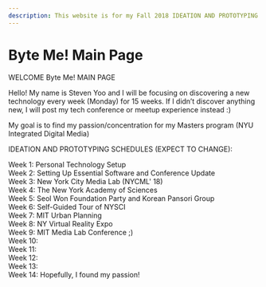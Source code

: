 ```yaml
---
description: This website is for my Fall 2018 IDEATION AND PROTOTYPING!
---
```


# Byte Me! Main Page

WELCOME Byte Me! MAIN PAGE

Hello! My name is Steven Yoo and I will be focusing on discovering a new technology every week \(Monday\) for 15 weeks. If I didn’t discover anything new, I will post my tech conference or meetup experience instead :\)  
  
My goal is to find my passion/concentration for my Masters program \(NYU Integrated Digital Media\) 

IDEATION AND PROTOTYPING SCHEDULES \(EXPECT TO CHANGE\):

Week 1: Personal Technology Setup  
Week 2: Setting Up Essential Software and Conference Update  
Week 3: New York City Media Lab \(NYCML' 18\)  
Week 4: The New York Academy of Sciences  
Week 5: Seol Won Foundation Party and Korean Pansori Group  
Week 6: Self-Guided Tour of NYSCI  
Week 7: MIT Urban Planning  
Week 8: NY Virtual Reality Expo  
Week 9: MIT Media Lab Conference ;\)  
Week 10:  
Week 11:  
Week 12:  
Week 13:  
Week 14: Hopefully, I found my passion!

